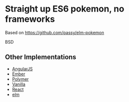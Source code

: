 # Straight up ES6 pokemon, no frameworks

Based on https://github.com/passy/elm-pokemon


BSD

## Other Implementations
- [AngularJS](https://github.com/gdi2290/angular-pokemon)
- [Ember](http://emberjs.jsbin.com/AYegOHI/1/edit)
- [Polymer](https://github.com/passy/x-pokemon)
- [Vanilla](https://github.com/calvinmetcalf/vanilla-pokemon)
- [React](https://github.com/passy/react-pokemon)
- [elm](https://github.com/passy/elm-pokemon)
